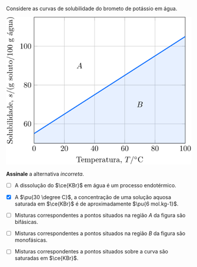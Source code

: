 Considere as curvas de solubilidade do brometo de potássio em água.

![Curvas de solubilidade](2E10-1P.svg)

**Assinale** a alternativa *incorreta*.

- [ ] A dissolução do $\ce{KBr}$ em água é um processo endotérmico.   
- [x] A $\pu{30 \degree C}$, a concentração de uma solução aquosa saturada em $\ce{KBr}$ é de aproximadamente $\pu{6 mol.kg-1}$.   
- [ ] Misturas correspondentes a pontos situados na região $A$ da figura são bifásicas.   
- [ ] Misturas correspondentes a pontos situados na região $B$ da figura são monofásicas.   
- [ ] Misturas correspondentes a pontos situados sobre a curva são saturadas em $\ce{KBr}$.   

